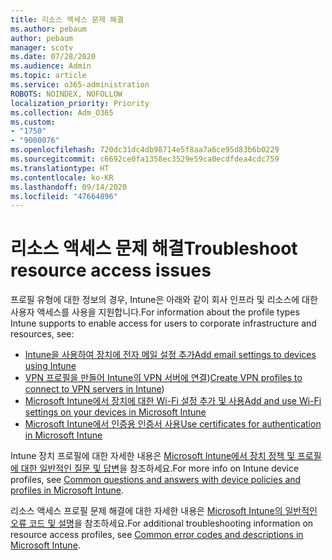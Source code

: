 ```yaml
---
title: 리소스 액세스 문제 해결
ms.author: pebaum
author: pebaum
manager: scotv
ms.date: 07/28/2020
ms.audience: Admin
ms.topic: article
ms.service: o365-administration
ROBOTS: NOINDEX, NOFOLLOW
localization_priority: Priority
ms.collection: Adm_O365
ms.custom:
- "1750"
- "9000076"
ms.openlocfilehash: 720dc31dc4db98714e5f8aa7a6ce95d83b6b0229
ms.sourcegitcommit: c6692ce0fa1358ec3529e59ca0ecdfdea4cdc759
ms.translationtype: HT
ms.contentlocale: ko-KR
ms.lasthandoff: 09/14/2020
ms.locfileid: "47664896"
---
```

# <a name="troubleshoot-resource-access-issues"></a><span data-ttu-id="52868-102">리소스 액세스 문제 해결</span><span class="sxs-lookup"><span data-stu-id="52868-102">Troubleshoot resource access issues</span></span>

<span data-ttu-id="52868-103">프로필 유형에 대한 정보의 경우, Intune은 아래와 같이 회사 인프라 및 리소스에 대한 사용자 액세스를 사용을 지원합니다.</span><span class="sxs-lookup"><span data-stu-id="52868-103">For information about the profile types Intune supports to enable access for users to corporate infrastructure and resources, see:</span></span>

- [<span data-ttu-id="52868-104">Intune을 사용하여 장치에 전자 메일 설정 추가</span><span class="sxs-lookup"><span data-stu-id="52868-104">Add email settings to devices using Intune</span></span>](https://docs.microsoft.com/intune/email-settings-configure)
- <span data-ttu-id="52868-105">[VPN 프로필을 만들어 Intune의 VPN 서버에 연결](https://docs.microsoft.com/intune/vpn-settings-configure))</span><span class="sxs-lookup"><span data-stu-id="52868-105">[Create VPN profiles to connect to VPN servers in Intune](https://docs.microsoft.com/intune/vpn-settings-configure))</span></span>
- [<span data-ttu-id="52868-106">Microsoft Intune에서 장치에 대한 Wi-Fi 설정 추가 및 사용</span><span class="sxs-lookup"><span data-stu-id="52868-106">Add and use Wi-Fi settings on your devices in Microsoft Intune</span></span>](https://docs.microsoft.com/intune/wi-fi-settings-configure)
- [<span data-ttu-id="52868-107">Microsoft Intune에서 인증용 인증서 사용</span><span class="sxs-lookup"><span data-stu-id="52868-107">Use certificates for authentication in Microsoft Intune</span></span>](https://docs.microsoft.com/intune/certificates-configure)

<span data-ttu-id="52868-108">Intune 장치 프로필에 대한 자세한 내용은 [Microsoft Intune에서 장치 정책 및 프로필에 대한 일반적인 질문 및 답변](https://docs.microsoft.com/intune/device-profile-troubleshoot)을 참조하세요.</span><span class="sxs-lookup"><span data-stu-id="52868-108">For more info on Intune device profiles, see [Common questions and answers with device policies and profiles in Microsoft Intune](https://docs.microsoft.com/intune/device-profile-troubleshoot).</span></span>

<span data-ttu-id="52868-109">리소스 액세스 프로필 문제 해결에 대한 자세한 내용은 [Microsoft Intune의 일반적인 오류 코드 및 설명](https://docs.microsoft.com/intune/troubleshoot-company-resource-access-problems)을 참조하세요.</span><span class="sxs-lookup"><span data-stu-id="52868-109">For additional troubleshooting information on resource access profiles, see [Common error codes and descriptions in Microsoft Intune](https://docs.microsoft.com/intune/troubleshoot-company-resource-access-problems).</span></span>